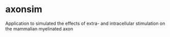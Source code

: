 # axonsim
Application to simulated the effects of extra- and intracellular stimulation on the mammalian myelinated axon
